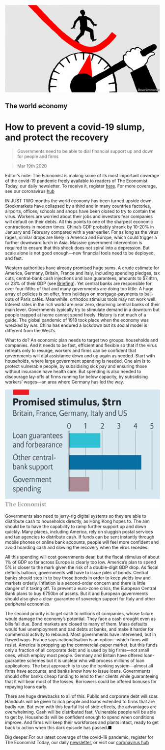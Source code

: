 ![](./images/20200321_LDD004.jpg)

## The world economy

# How to prevent a covid-19 slump, and protect the recovery

> Governments need to be able to dial financial support up and down for people and firms

> Mar 19th 2020

Editor’s note: The Economist is making some of its most important coverage of the covid-19 pandemic freely available to readers of The Economist Today, our daily newsletter. To receive it, register [here](https://www.economist.com//newslettersignup). For more coverage, see our coronavirus [hub](https://www.economist.com//coronavirus)

IN JUST TWO months the world economy has been turned upside down. Stockmarkets have collapsed by a third and in many countries factories, airports, offices, schools and shops have been closed to try to contain the virus. Workers are worried about their jobs and investors fear companies will default on their debts. All this points to one of the sharpest economic contractions in modern times. China’s GDP probably shrank by 10-20% in January and February compared with a year earlier. For as long as the virus rages, similar drops are likely in America and Europe, which could trigger a further downward lurch in Asia. Massive government intervention is required to ensure that this shock does not spiral into a depression. But scale alone is not good enough—new financial tools need to be deployed, and fast.

Western authorities have already promised huge sums. A crude estimate for America, Germany, Britain, France and Italy, including spending pledges, tax cuts, central-bank cash injections and loan guarantees, amounts to $7.4trn, or 23% of their GDP (see [Briefing](https://www.economist.com//briefing/2020/03/19/governments-are-spending-big-to-keep-the-world-economy-from-getting-dangerously-sick)). Yet central banks are responsible for over four-fifths of that and many governments are doing too little. A huge array of policies is on offer, from holidays on mortgage-payments to bail-outs of Paris cafés. Meanwhile, orthodox stimulus tools may not work well. Interest rates in the rich world are near zero, depriving central banks of their main lever. Governments typically try to stimulate demand in a downturn but people trapped at home cannot spend freely. History is not much of a guide. The global pandemic of 1918 took place when the economy was wrecked by war. China has endured a lockdown but its social model is different from the West’s.

What to do? An economic plan needs to target two groups: households and companies. And it needs to be fast, efficient and flexible so that if the virus retreats only to resurge, workers and firms can be confident that governments will dial assistance down and up again as needed. Start with households, where large government spending is needed. One aim is to protect vulnerable people, by subsidising sick pay and ensuring those without insurance have health care. But spending is also needed to discourage lay-offs at firms running far below capacity, by subsidising workers’ wages—an area where Germany has led the way.

![](./images/20200321_LDC815.png)

Governments also need to jerry-rig digital systems so they are able to distribute cash to households directly, as Hong Kong hopes to. The aim should be to have the capability to ramp further support up and down quickly. Many places, including America, rely on sluggish postal services and tax agencies to distribute cash. If funds can be sent instantly through mobile phones or online bank accounts, people will feel more confident and avoid hoarding cash and slowing the recovery when the virus recedes.

All this spending will cost governments dear, but the fiscal stimulus of about 1% of GDP so far across Europe is clearly too low. America’s plan to spend 5% is closer to the mark given the risk of a double-digit GDP drop. As fiscal deficits balloon, governments will have to issue piles of bonds. Central banks should step in to buy those bonds in order to keep yields low and markets orderly. Inflation is a second-order concern and there is little danger of it taking off. To prevent a euro-zone crisis, the European Central Bank plans to buy €750bn of assets. But it and European governments should also give a clear guarantee of sovereign support for Italy and other peripheral economies.

The second priority is to get cash to millions of companies, whose failure would damage the economy’s potential. They face a cash drought even as bills fall due. Bond markets are closed to many of them. Mass defaults would fuel unemployment and bad debts at banks, and make it harder for commercial activity to rebound. Most governments have intervened, but in flawed ways. France says nationalisation is an option—which firms will resist. America is propping up the commercial-paper market, but this funds only a fraction of all corporate debt and is used by big firms—not small ones, which employ most people. Germany and Britain have offered loan-guarantee schemes but it is unclear who will process millions of loan applications. The best approach is to use the banking system—almost all firms have accounts, and banks know how to issue loans. Governments should offer banks cheap funding to lend to their clients while guaranteeing that it will bear most of the losses. Borrowers could be offered bonuses for repaying loans early.

There are huge drawbacks to all of this. Public and corporate debt will soar. Handouts will be given to rich people and loans extended to firms that are badly run. But even with this fearful list of side-effects, the advantages are overwhelming. Cash will be distributed fast. Vulnerable people will be able to get by. Households will be confident enough to spend when conditions improve. And firms will keep their workforces and plants intact, ready to get back to action when this dark episode has passed.■

Dig deeper:For our latest coverage of the covid-19 pandemic, register for The Economist Today, our daily [newsletter](https://www.economist.com//newslettersignup), or visit our [coronavirus hub](https://www.economist.com//coronavirus)